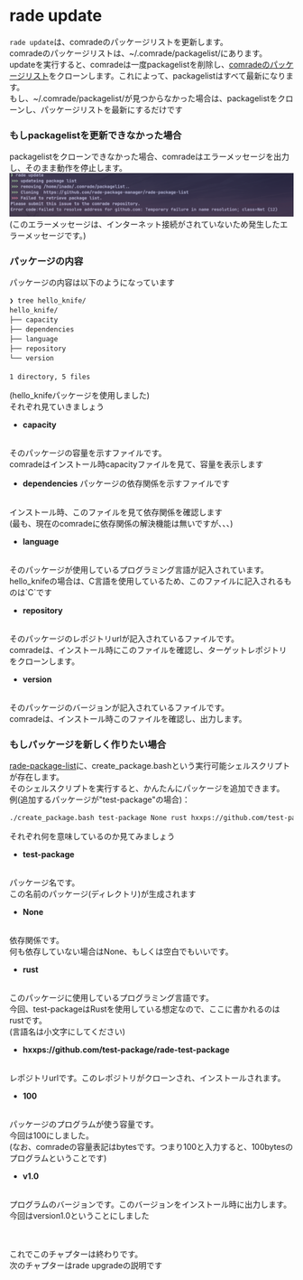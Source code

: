 # rade update

`rade update`は、comradeのパッケージリストを更新します。
<br>
comradeのパッケージリストは、~/.comrade/packagelist/にあります。
<br>
updateを実行すると、comradeは一度packagelistを削除し、[comradeのパッケージリスト](https://github.com/rade-package-manager/rade-package-list)をクローンします。これによって、packagelistはすべて最新になります。
<br>
もし、\~/.comrade/packagelist/が見つからなかった場合は、packagelistをクローンし、パッケージリストを最新にするだけです
<br>

### もしpackagelistを更新できなかった場合

packagelistをクローンできなかった場合、comradeはエラーメッセージを出力し、そのまま動作を停止します。
![クローンできなかった場合のエラーメッセージ](../Failed-clone-packagelist.png)
(このエラーメッセージは、インターネット接続がされていないため発生したエラーメッセージです。)
<br>

### パッケージの内容

パッケージの内容は以下のようになっています
```sh 
❯ tree hello_knife/
hello_knife/
├── capacity
├── dependencies
├── language
├── repository
└── version

1 directory, 5 files
```
(hello_knifeパッケージを使用しました)
<br>
それぞれ見ていきましょう
<br>

- **capacity**
<br>
そのパッケージの容量を示すファイルです。
<br>
comradeはインストール時capacityファイルを見て、容量を表示します

- **dependencies**
パッケージの依存関係を示すファイルです
<br>
インストール時、このファイルを見て依存関係を確認します
<br>
(最も、現在のcomradeに依存関係の解決機能は無いですが、、、)

- **language**
<br>
そのパッケージが使用しているプログラミング言語が記入されています。
<br>
hello_knifeの場合は、C言語を使用しているため、このファイルに記入されるものは`C`です

- **repository**
<br>
そのパッケージのレポジトリurlが記入されているファイルです。
<br>
comradeは、インストール時にこのファイルを確認し、ターゲットレポジトリをクローンします。

- **version**
<br>
そのパッケージのバージョンが記入されているファイルです。
<br>
comradeは、インストール時このファイルを確認し、出力します。

### もしパッケージを新しく作りたい場合
[rade-package-list](https://github.com/rade-package-manager/rade-package-list)に、create_package.bashという実行可能シェルスクリプトが存在します。
<br>
そのシェルスクリプトを実行すると、かんたんにパッケージを追加できます。
<br>
例(追加するパッケージが"test-package"の場合)：
```bash
./create_package.bash test-package None rust hxxps://github.com/test-package/rade-test-package 100 v1.0
```
それぞれ何を意味しているのか見てみましょう
<br>

- **test-package**
<br>
パッケージ名です。
<br>
この名前のパッケージ(ディレクトリ)が生成されます

- **None**
<br>
依存関係です。
<br>
何も依存していない場合はNone、もしくは空白でもいいです。

- **rust**
<br>
このパッケージに使用しているプログラミング言語です。
<br>
今回、test-packageはRustを使用している想定なので、ここに書かれるのはrustです。
<br>
(言語名は小文字にしてください)

- **hxxps://github.com/test-package/rade-test-package**
<br>
レポジトリurlです。このレポジトリがクローンされ、インストールされます。
<br>

- **100**
<br>
パッケージのプログラムが使う容量です。
<br>
今回は100にしました。
<br>
(なお、comradeの容量表記はbytesです。つまり100と入力すると、100bytesのプログラムということです)
<br>

- **v1.0**
<br>
プログラムのバージョンです。このバージョンをインストール時に出力します。
今回はversion1.0ということにしました


<br>
<br>
<br>

これでこのチャプターは終わりです。
<br>
次のチャプターはrade upgradeの説明です
